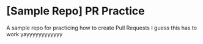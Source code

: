 # [Sample Repo] PR Practice
A sample repo for practicing how to create Pull Requests
I guess this has to work yayyyyyyyyyyyy
